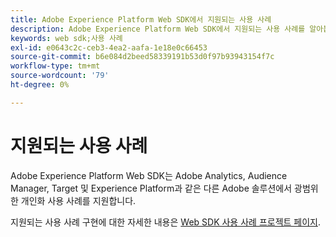 ```yaml
---
title: Adobe Experience Platform Web SDK에서 지원되는 사용 사례
description: Adobe Experience Platform Web SDK에서 지원되는 사용 사례를 알아봅니다.
keywords: web sdk;사용 사례
exl-id: e0643c2c-ceb3-4ea2-aafa-1e18e0c66453
source-git-commit: b6e084d2beed58339191b53d0f97b93943154f7c
workflow-type: tm+mt
source-wordcount: '79'
ht-degree: 0%

---
```


# 지원되는 사용 사례

Adobe Experience Platform Web SDK는 Adobe Analytics, Audience Manager, Target 및 Experience Platform과 같은 다른 Adobe 솔루션에서 광범위한 개인화 사용 사례를 지원합니다.

지원되는 사용 사례 구현에 대한 자세한 내용은 [Web SDK 사용 사례 프로젝트 페이지](https://github.com/orgs/adobe/projects/18/views/1).
